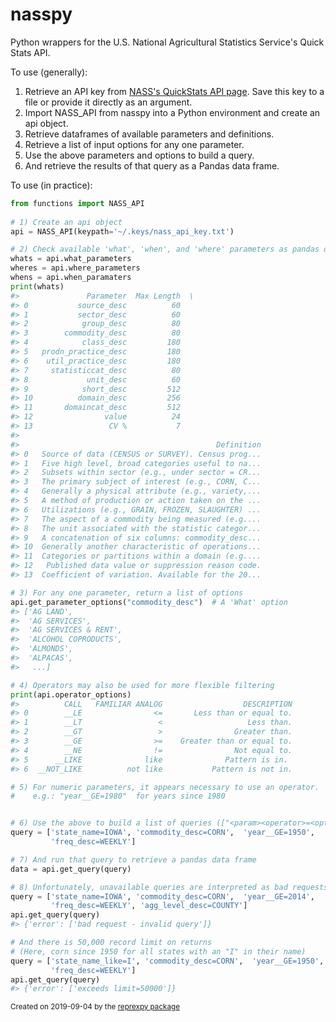 # nasspy
Python wrappers for the U.S. National Agricultural Statistics Service's Quick Stats API.

To use (generally):

1) Retrieve an API key from [NASS's QuickStats API page](https://quickstats.nass.usda.gov/api#param_define).
   Save this key to a file or provide it directly as an argument. 
2) Import NASS_API from nasspy into a Python environment and create an api object.
3) Retrieve dataframes of available parameters and definitions.
4) Retrieve a list of input options for any one parameter.
5) Use the above parameters and options to build a query.
6) And retrieve the results of that query as a Pandas data frame.

To use (in practice):
  
```python
from functions import NASS_API
        
# 1) Create an api object
api = NASS_API(keypath='~/.keys/nass_api_key.txt')

# 2) Check available 'what', 'when', and 'where' parameters as pandas dataframes
whats = api.what_parameters
wheres = api.where_parameters
whens = api.when_paramaters
print(whats)
#>               Parameter  Max Length  \
#> 0           source_desc          60   
#> 1           sector_desc          60   
#> 2            group_desc          80   
#> 3        commodity_desc          80   
#> 4            class_desc         180   
#> 5   prodn_practice_desc         180   
#> 6    util_practice_desc         180   
#> 7     statisticcat_desc          80   
#> 8             unit_desc          60   
#> 9            short_desc         512   
#> 10          domain_desc         256   
#> 11       domaincat_desc         512   
#> 12                value          24   
#> 13                 CV %           7   
#> 
#>                                            Definition  
#> 0   Source of data (CENSUS or SURVEY). Census prog...  
#> 1   Five high level, broad categories useful to na...  
#> 2   Subsets within sector (e.g., under sector = CR...  
#> 3   The primary subject of interest (e.g., CORN, C...  
#> 4   Generally a physical attribute (e.g., variety,...  
#> 5   A method of production or action taken on the ...  
#> 6   Utilizations (e.g., GRAIN, FROZEN, SLAUGHTER) ...  
#> 7   The aspect of a commodity being measured (e.g....  
#> 8   The unit associated with the statistic categor...  
#> 9   A concatenation of six columns: commodity_desc...  
#> 10  Generally another characteristic of operations...  
#> 11  Categories or partitions within a domain (e.g....  
#> 12   Published data value or suppression reason code.  
#> 13  Coefficient of variation. Available for the 20...  

# 3) For any one parameter, return a list of options
api.get_parameter_options("commodity_desc")  # A 'What' option
#> ['AG LAND',
#>  'AG SERVICES',
#>  'AG SERVICES & RENT',
#>  'ALCOHOL COPRODUCTS',
#>  'ALMONDS',
#>  'ALPACAS',
#>   ...]

# 4) Operators may also be used for more flexible filtering
print(api.operator_options)
#>          CALL   FAMILIAR ANALOG                  DESCRIPTION
#> 0        __LE                <=       Less than or equal to.
#> 1        __LT                 <                   Less than.
#> 2        __GT                 >                Greater than.
#> 3        __GE                >=    Greater than or equal to.
#> 4        __NE                !=                Not equal to.
#> 5      __LIKE              like              Pattern is in. 
#> 6  __NOT_LIKE          not like           Pattern is not in.

# 5) For numeric parameters, it appears necessary to use an operator.
#    e.g.: "year__GE=1980"  for years since 1980


# 6) Use the above to build a list of queries (["<param><operator>=<option>", ...])
query = ['state_name=IOWA', 'commodity_desc=CORN',  'year__GE=1950',
         'freq_desc=WEEKLY']

# 7) And run that query to retrieve a pandas data frame
data = api.get_query(query)

# 8) Unfortunately, unavailable queries are interpreted as bad requests:
query = ['state_name=IOWA', 'commodity_desc=CORN',  'year__GE=2014',
         'freq_desc=WEEKLY', 'agg_level_desc=COUNTY']
api.get_query(query)
#> {'error': ['bad request - invalid query']}

# And there is 50,000 record limit on returns
# (Here, corn since 1950 for all states with an "I" in their name)
query = ['state_name_like=I', 'commodity_desc=CORN',  'year__GE=1950',
         'freq_desc=WEEKLY']
api.get_query(query)
#> {'error': ['exceeds limit=50000']}
```

<sup>Created on 2019-09-04 by the [reprexpy package](https://github.com/crew102/reprexpy)</sup>
